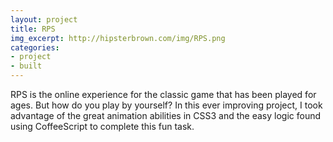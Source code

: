 ```yaml
---
layout: project
title: RPS
img_excerpt: http://hipsterbrown.com/img/RPS.png
categories:
- project
- built
---
```


RPS is the online experience for the classic game that has been played for ages. But how do you play by yourself? In this ever improving project, I took advantage of the great animation abilities in CSS3 and the easy logic found using CoffeeScript to complete this fun task.

